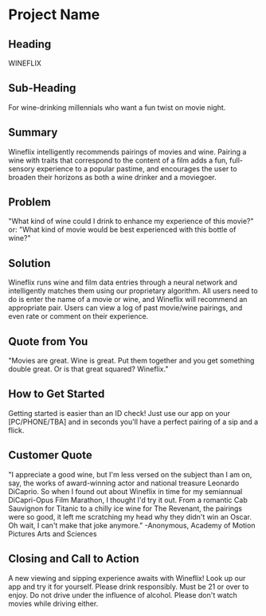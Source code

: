 # Project Name #

<!--
> This material was originally posted [here](http://www.quora.com/What-is-Amazons-approach-to-product-development-and-product-management). It is reproduced here for posterities sake.

There is an approach called "working backwards" that is widely used at Amazon. They work backwards from the customer, rather than starting with an idea for a product and trying to bolt customers onto it. While working backwards can be applied to any specific product decision, using this approach is especially important when developing new products or features.

For new initiatives a product manager typically starts by writing an internal press release announcing the finished product. The target audience for the press release is the new/updated product's customers, which can be retail customers or internal users of a tool or technology. Internal press releases are centered around the customer problem, how current solutions (internal or external) fail, and how the new product will blow away existing solutions.

If the benefits listed don't sound very interesting or exciting to customers, then perhaps they're not (and shouldn't be built). Instead, the product manager should keep iterating on the press release until they've come up with benefits that actually sound like benefits. Iterating on a press release is a lot less expensive than iterating on the product itself (and quicker!).

If the press release is more than a page and a half, it is probably too long. Keep it simple. 3-4 sentences for most paragraphs. Cut out the fat. Don't make it into a spec. You can accompany the press release with a FAQ that answers all of the other business or execution questions so the press release can stay focused on what the customer gets. My rule of thumb is that if the press release is hard to write, then the product is probably going to suck. Keep working at it until the outline for each paragraph flows.

Oh, and I also like to write press-releases in what I call "Oprah-speak" for mainstream consumer products. Imagine you're sitting on Oprah's couch and have just explained the product to her, and then you listen as she explains it to her audience. That's "Oprah-speak", not "Geek-speak".

Once the project moves into development, the press release can be used as a touchstone; a guiding light. The product team can ask themselves, "Are we building what is in the press release?" If they find they're spending time building things that aren't in the press release (overbuilding), they need to ask themselves why. This keeps product development focused on achieving the customer benefits and not building extraneous stuff that takes longer to build, takes resources to maintain, and doesn't provide real customer benefit (at least not enough to warrant inclusion in the press release).
 -->

## Heading ##
 WINEFLIX

## Sub-Heading ##
  For wine-drinking millennials who want a fun twist on movie night.

## Summary ##
 Wineflix intelligently recommends pairings of movies and wine. Pairing a wine with traits that correspond to the content of a film adds a fun, full-sensory experience to a popular pastime, and encourages the user to broaden their horizons as both a wine drinker and a moviegoer.

## Problem ##
  "What kind of wine could I drink to enhance my experience of this movie?"
  or:
  "What kind of movie would be best experienced with this bottle of wine?"

## Solution ##
   Wineflix runs wine and film data entries through a neural network and intelligently matches them using our proprietary algorithm. All users need to do is enter the name of a movie or wine, and Wineflix will recommend an appropriate pair. Users can view a log of past movie/wine pairings, and even rate or comment on their experience.

## Quote from You ##
  "Movies are great. Wine is great. Put them together and you get something double great. Or is that great squared? Wineflix."

## How to Get Started ##
  Getting started is easier than an ID check! Just use our app on your [PC/PHONE/TBA] and in seconds you'll have a perfect pairing of a sip and a flick.

## Customer Quote ##
  "I appreciate a good wine, but I'm less versed on the subject than I am on, say, the works of award-winning actor and national treasure Leonardo DiCaprio. So when I found out about Wineflix in time for my semiannual DiCapri-Opus Film Marathon, I thought I'd try it out. From a romantic Cab Sauvignon for Titanic to a chilly ice wine for The Revenant, the pairings were so good, it left me scratching my head why they didn't win an Oscar. Oh wait, I can't make that joke anymore."
  -Anonymous, Academy of Motion Pictures Arts and Sciences

## Closing and Call to Action ##
  A new viewing and sipping experience awaits with Wineflix! Look up our app and try it for yourself. Please drink responsibly. Must be 21 or over to enjoy. Do not drive under the influence of alcohol. Please don't watch movies while driving either.

